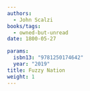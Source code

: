 ```yaml
---
authors:
  - John Scalzi
books/tags:
  - owned-but-unread
date: 1800-05-27

params:
  isbn13: "9781250174642"
  year: "2019"
title: Fuzzy Nation
weight: 1
---
```


<!--more-->
